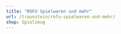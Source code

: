 ```yaml
---
title: "ROFU Spielwaren und mehr"
url: /traunstein/rofu-spielwaren-und-mehr/
shop: Spielzeug
---
```

